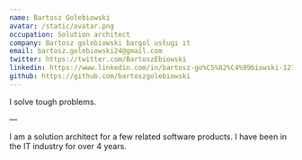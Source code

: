 ```yaml
---
name: Bartosz Golebiowski
avatar: /static/avatar.png
occupation: Solution architect
company: Bartosz golebiowski bargol usługi it
email: bartosz.golebiowski24@gmail.com
twitter: https://twitter.com/BartoszEbiowski
linkedin: https://www.linkedin.com/in/bartosz-go%C5%82%C4%99biowski-12723a159/
github: https://github.com/bartoszgolebiowski
---
```


I solve tough problems.

—

I am a solution architect for a few related software products. I have been in the IT industry for over 4 years.
